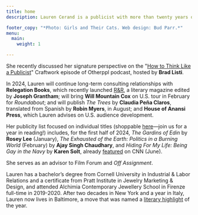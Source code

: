 ```yaml
---
title: home
description: Lauren Cerand is a publicist with more than twenty years of experience running her own thriving global communications consultancy, driven by an intensive personal focus on each client's needs and desires, a vast network of relationships, and unparalleled expertise and creative ingenuity.

footer_copy: "*Photo: Girls and Their Cats. Web design: Bud Parr.*"
menu:
  main:
    weight: 1

---
```


She recently discussed her signature perspective on the "[How to Think Like a Publicist](https://www.youtube.com/watch?v=5EfxR81xdpQ)" Craftwork episode of Otherppl podcast, hosted by **Brad Listi**.

In 2024, Lauren will continue long-term consulting relationships with **Relegation Books**, which recently launched [R&R](https://www.relegationbooks.com/journal/), a literary magazine edited by **Joseph Grantham**; will bring **Will Mountain Cox** on U.S. tour in February for *Roundabout*; and will publish *The Trees* by **Claudia Peña Claros**, translated from Spanish by **Robin Myers**, in August; and **House of Anansi Press**, which Lauren advises on U.S. audience development.

Her publicity list focused on individual titles (shoppable [here](https://bookshop.org/wishlists/2975a05937e9215c4a5f091045cba99b322b26a5)—join us for a year in reading!) includes, for the first half of 2024, *The Gardins of Edin* by **Rosey Lee** (January), *The Exhausted of the Earth: Politics in a Burning World* (February) by **Ajay Singh Chaudhary**, and *Hiding For My Life: Being Gay in the Navy* by **Karen Solt**, already [featured](https://www.cnn.com/videos/politics/2023/09/25/navy-dont-ask-dont-tell-military-records-pentagon-veterans-liebermann-dnt-lead-vpx.cnn) on CNN (June).

She serves as an advisor to Film Forum and *Off Assignment*.

Lauren has a bachelor’s degree from Cornell University in Industrial & Labor Relations and a certificate from Pratt Institute in Jewelry Marketing & Design, and attended Alchimia Contemporary Jewellery School in Firenze full-time in 2019-2020. After two decades in New York and a year in Italy, Lauren now lives in Baltimore, a move that was named a [literary highlight](https://baltimorefishbowl.com/stories/top-literary-news-of-2023-charm-city-edition/) of the year.
